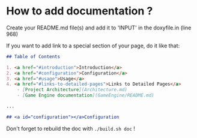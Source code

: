 # How to add documentation ?

Create your README.md file(s) and add it to 'INPUT' in the doxyfile.in (line 968)

If you want to add link to a special section of your page, do it like that:

```markdown
## Table of Contents

1. <a href="#introduction">Introduction</a>
2. <a href="#configuration">Configuration</a>
3. <a href="#usage">Usage</a>
4. <a href="#links-to-detailed-pages">Links to Detailed Pages</a>
    - [Project Architecture](Architecture.md)
    - [Game Engine documentation](GameEngine/README.md)

...

## <a id="configuration"></a>Configuration
```

Don't forget to rebuild the doc with `./build.sh doc` !
